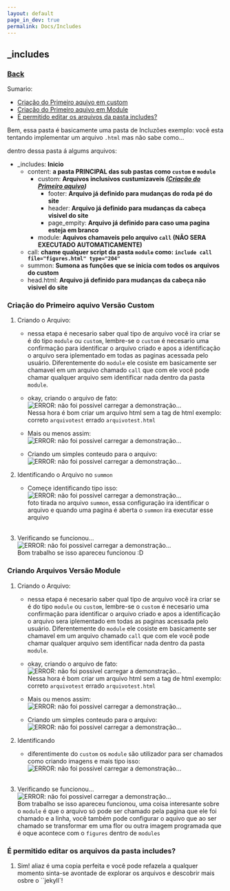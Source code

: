 ```yaml
---
layout: default
page_in_dev: true
permalink: Docs/Includes
---
```


## <b>\_includes</b>

<h3><a href="..">Back</a></h3>

Sumario:

- <a onclick="sumario(1)" href="#criação-do-primeiro-aquivo-versão-custom">Criação do Primeiro aquivo em custom</a>
- <a onclick="sumario(2)" href="#criando-arquivos-versão-module">Criação do Primeiro aquivo em Module</a>
- <a onclick="sumario(3)" href="#é-permitido-editar-os-arquivos-da-pasta-includes">É permitido editar os arquivos da pasta includes?</a>

Bem, essa pasta é basicamente uma pasta de Incluzões exemplo: você esta tentando implementar um arquivo `.html` mas não sabe como...

dentro dessa pasta á algums arquivos:

- \_includes: <b>Inicio</b>
  - content: <b>a pasta PRINCIPAL das sub pastas como `custom` e `module`</b>
    - custom: <b>Arquivos inclusivos custumizaveis <i>(<a href="#">Criação do Primeiro aquivo</a>)</i></b>
      - footer: <b>Arquivo já definido para mudanças do roda pé do site</b>
      - header: <b>Arquivo já definido para mudanças da cabeça visivel do site</b>
      - page_empity: <b>Arquivo já definido para caso uma pagina esteja em branco</b>
    - module: <b>Aquivos chamaveis pelo arquivo `call` (NÃO SERA EXECUTADO AUTOMATICAMENTE)</b>
  - call: <b>chame qualquer script da pasta `module` como: `include call file="figures.html" type="204"`</b>
  - summon: <b>Sumona as funções que se inicia com todos os arquivos do custom</b>
  - head.html: <b>Arquivo já definido para mudanças da cabeça não visivel do site</b>

### <b id="1">Criação do Primeiro aquivo Versão Custom</b>

1. Criando o Arquivo:

   - nessa etapa é necesario saber qual tipo de arquivo você ira criar se é do tipo `module` ou `custom`, lembre-se o `custom` é necesario uma confirmação para identificar o arquivo criado e apos a identificação o arquivo sera iplementado em todas as paginas acessada pelo usuário. Diferentemente do `module` ele cosiste em basicamente ser chamavel em um arquivo chamado `call` que com ele você pode chamar qualquer arquivo sem identificar nada dentro da pasta `module`.

   - okay, criando o arquivo de fato: <br> <img src="{{ site.url }}/Assets/Images/Includes1Img.png" alt="ERROR: não foi possivel carregar a demonstração..."> <br> Nessa hora é bom criar um arquivo html sem a tag de html exemplo: correto `arquivotest` errado `arquivotest.html`

   - Mais ou menos assim: <br> <img src="{{ site.url }}/Assets/Images/Includes2Img.png" alt="ERROR: não foi possivel carregar a demonstração...">

   - Criando um simples conteudo para o arquivo: <br> <img src="{{ site.url }}/Assets/Images/Includes3Img.png" alt="ERROR: não foi possivel carregar a demonstração...">

2. Identificando o Arquivo no `summon`

   - Começe identificando tipo isso: <br> <img src="{{ site.url }}/Assets/Images/Includes4Img.png" alt="ERROR: não foi possivel carregar a demonstração..."> <br> foto tirada no arquivo `summon`, essa configuração ira identificar o arquivo e quando uma pagina é aberta o `summon` ira executar esse arquivo

   <br>

3. Verificando se funcionou... <br>
   <img src="{{ site.url }}/Assets/Images/Includes5Img.png" alt="ERROR: não foi possivel carregar a demonstração..."> <br> Bom trabalho se isso apareceu funcionou :D

### <b id="2">Criando Arquivos Versão Module</b>

1. Criando o Arquivo:

   - nessa etapa é necesario saber qual tipo de arquivo você ira criar se é do tipo `module` ou `custom`, lembre-se o `custom` é necesario uma confirmação para identificar o arquivo criado e apos a identificação o arquivo sera iplementado em todas as paginas acessada pelo usuário. Diferentemente do `module` ele cosiste em basicamente ser chamavel em um arquivo chamado `call` que com ele você pode chamar qualquer arquivo sem identificar nada dentro da pasta `module`.

   - okay, criando o arquivo de fato: <br> <img src="{{ site.url }}/Assets/Images/Includes1Img_module.png" alt="ERROR: não foi possivel carregar a demonstração..."> <br> Nessa hora é bom criar um arquivo html sem a tag de html exemplo: correto `arquivotest` errado `arquivotest.html`

   - Mais ou menos assim: <br> <img src="{{ site.url }}/Assets/Images/Includes2Img.png" alt="ERROR: não foi possivel carregar a demonstração...">

   - Criando um simples conteudo para o arquivo: <br> <img src="{{ site.url }}/Assets/Images/Includes3Img.png" alt="ERROR: não foi possivel carregar a demonstração...">

2. Identificando

   - diferentimente do `custom` os `module` são utilizador para ser chamados como criando imagens e mais tipo isso: <br>
     <img src="{{ site.url }}/Assets/Images/Includes1Img_modulecall.png" alt="ERROR: não foi possivel carregar a demonstração...">

   <br>

3. Verificando se funcionou... <br>
   <img src="{{ site.url }}/Assets/Images/Includes5Img.png" alt="ERROR: não foi possivel carregar a demonstração..."> <br> Bom trabalho se isso apareceu funcionou, uma coisa interesante sobre o `module` é que o arquivo só pode ser chamado pela pagina que ele foi chamado e a linha, você também pode configurar o aquivo que ao ser chamado se transformar em uma flor ou outra imagem programada que é oque acontece com o `figures` dentro de `modules`

### <b id="3">É permitido editar os arquivos da pasta includes?</b>

1. Sim! aliaz é uma copia perfeita e você pode refazela a qualquer momento sinta-se avontade de explorar os arquivos e descobrir mais osbre o ``jekyll`!

<script>
    function sumario(tipo) {
        const titulo = document.getElementById(tipo)
        const normal_background_color = titulo.style["background-color"]

        console.log(normal_background_color)

        titulo.style = "background-color: yellow"
        setTimeout(() => {
        titulo.style = `background-color: ${normal_background_color}`
        }, 3000)
    }
</script>
